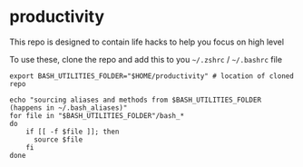 # productivity
This repo is designed to contain life hacks to help you focus on high level

To use these, clone the repo and add this to you `~/.zshrc` / `~/.bashrc` file
```
export BASH_UTILITIES_FOLDER="$HOME/productivity" # location of cloned repo

echo "sourcing aliases and methods from $BASH_UTILITIES_FOLDER (happens in ~/.bash_aliases)"
for file in "$BASH_UTILITIES_FOLDER"/bash_*
do
    if [[ -f $file ]]; then
      source $file
    fi
done
```
